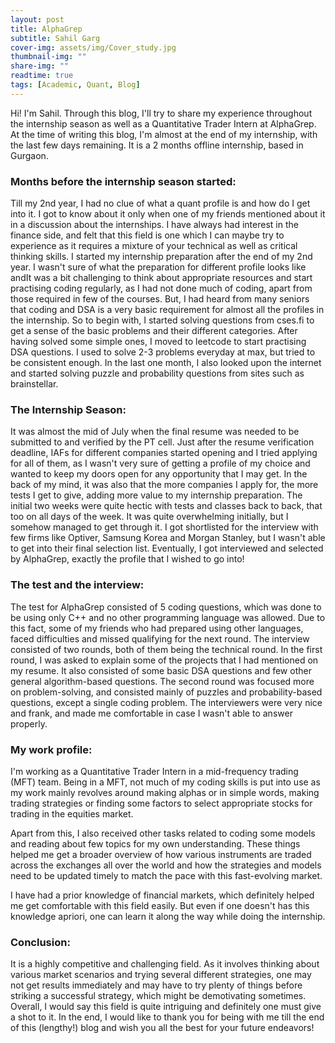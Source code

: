 ```yaml
---
layout: post
title: AlphaGrep
subtitle: Sahil Garg
cover-img: assets/img/Cover_study.jpg
thumbnail-img: ""
share-img: ""
readtime: true
tags: [Academic, Quant, Blog]
---
```


Hi! I'm Sahil. Through this blog, I'll try to share my experience
throughout the internship season as well as a Quantitative Trader Intern
at AlphaGrep. At the time of writing this blog, I'm almost at the end of
my internship, with the last few days remaining. It is a 2 months
offline internship, based in Gurgaon.

### Months before the internship season started:

Till my 2nd year, I had no clue of what a quant profile is and how do I
get into it. I got to know about it only when one of my friends
mentioned about it in a discussion about the internships. I have always
had interest in the finance side, and felt that this field is one which
I can maybe try to experience as it requires a mixture of your technical
as well as critical thinking skills. I started my internship preparation
after the end of my 2nd year. I wasn't sure of what the preparation for
different profile looks like andIt was a bit challenging to think about
appropriate resources and start practising coding regularly, as I had
not done much of coding, apart from those required in few of the
courses. But, I had heard from many seniors that coding and DSA is a
very basic requirement for almost all the profiles in the internship. So
to begin with, I started solving questions from cses.fi to get a sense
of the basic problems and their different categories. After having
solved some simple ones, I moved to leetcode to start practising DSA
questions. I used to solve 2-3 problems everyday at max, but tried to be
consistent enough. In the last one month, I also looked upon the
internet and started solving puzzle and probability questions from sites
such as brainstellar.

### The Internship Season:

It was almost the mid of July when the final resume was needed to be
submitted to and verified by the PT cell. Just after the resume
verification deadline, IAFs for different companies started opening and
I tried applying for all of them, as I wasn't very sure of getting a
profile of my choice and wanted to keep my doors open for any
opportunity that I may get. In the back of my mind, it was also that the
more companies I apply for, the more tests I get to give, adding more
value to my internship preparation. The initial two weeks were quite
hectic with tests and classes back to back, that too on all days of the
week. It was quite overwhelming initially, but I somehow managed to get
through it. I got shortlisted for the interview with few firms like
Optiver, Samsung Korea and Morgan Stanley, but I wasn't able to get into
their final selection list. Eventually, I got interviewed and selected
by AlphaGrep, exactly the profile that I wished to go into!

### The test and the interview:

The test for AlphaGrep consisted of 5 coding questions, which was done
to be using only C++ and no other programming language was allowed. Due
to this fact, some of my friends who had prepared using other languages,
faced difficulties and missed qualifying for the next round. The
interview consisted of two rounds, both of them being the technical
round. In the first round, I was asked to explain some of the projects
that I had mentioned on my resume. It also consisted of some basic DSA
questions and few other general algorithm-based questions. The second
round was focused more on problem-solving, and consisted mainly of
puzzles and probability-based questions, except a single coding problem.
The interviewers were very nice and frank, and made me comfortable in
case I wasn't able to answer properly.

### My work profile:

I'm working as a Quantitative Trader Intern in a mid-frequency trading
(MFT) team. Being in a MFT, not much of my coding skills is put into use
as my work mainly revolves around making alphas or in simple words,
making trading strategies or finding some factors to select appropriate
stocks for trading in the equities market.

Apart from this, I also received other tasks related to coding some
models and reading about few topics for my own understanding. These
things helped me get a broader overview of how various instruments are
traded across the exchanges all over the world and how the strategies
and models need to be updated timely to match the pace with this
fast-evolving market.

I have had a prior knowledge of financial markets, which definitely
helped me get comfortable with this field easily. But even if one
doesn't has this knowledge apriori, one can learn it along the way while
doing the internship.

### Conclusion:

It is a highly competitive and challenging field. As it involves
thinking about various market scenarios and trying several different
strategies, one may not get results immediately and may have to try
plenty of things before striking a successful strategy, which might be
demotivating sometimes. Overall, I would say this field is quite
intriguing and definitely one must give a shot to it. In the end, I
would like to thank you for being with me till the end of this
(lengthy!) blog and wish you all the best for your future endeavors!
